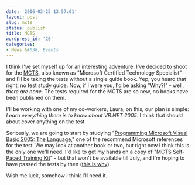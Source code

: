 ```yaml
---
date: '2006-03-25 13:57:01'
layout: post
slug: mcts
status: publish
title: MCTS
wordpress_id: '26'
categories:
- News &#038; Events
---
```


I think I've set myself up for an interesting adventure, I've decided to shoot for the [MCTS](http://www.microsoft.com/learning/mcp/mcts/winapps/), also known as "Microsoft Certified Technology Specialist" - and I'll be taking the tests without a single guide book. Yep, you heard that right, no test study guide. Now, if I were you, I'd be asking "Why?!" - well, _there are none_. The tests required for the MCTS are so new, no books have been published on them.

I'll be working with one of my co-workers, Laura, on this, our plan is simple: _Learn everything there is to know about VB.NET 2005_. I think that should about cover anything on the test.  


Seriously, we are going to start by studying "[Programming Microsoft Visual Basic 2005: The Language](ttp://www.amazon.com/gp/product/0735621837/)," one of the recommend Microsoft references for the test. We may look at another book or two, but right now I think this is the only one we'll need. I'd like to get my hands on a copy of "[MCTS Self-Paced Training Kit](http://www.amazon.com/gp/product/0735622779/)" - but that won't be available till July, and I'm hoping to have passed the tests by then ([this is why](http://www.microsoft.com/learning/mcp/offers/2ndchance/details/)).

Wish me luck, somehow I think I'll need it.

